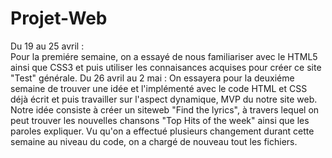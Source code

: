 # Projet-Web
Du 19 au 25 avril :  
Pour la premiére semaine, on a essayé de nous familiariser avec le HTML5 ainsi que CSS3 et puis utiliser les connaisances acquises pour créer ce site "Test" générale.
Du 26 avril au 2 mai :
On essayera pour la deuxiéme semaine de trouver une idée et l'implémenté avec le code HTML et CSS déjà écrit et puis travailler sur l'aspect dynamique, MVP du notre site web. 
Notre idée consiste à créer un siteweb "Find the lyrics", à travers lequel on peut trouver les nouvelles chansons "Top Hits of the week" ainsi que les paroles expliquer. 
Vu qu'on a effectué plusieurs changement durant cette semaine au niveau du code, on a chargé de nouveau tout les fichiers.   
